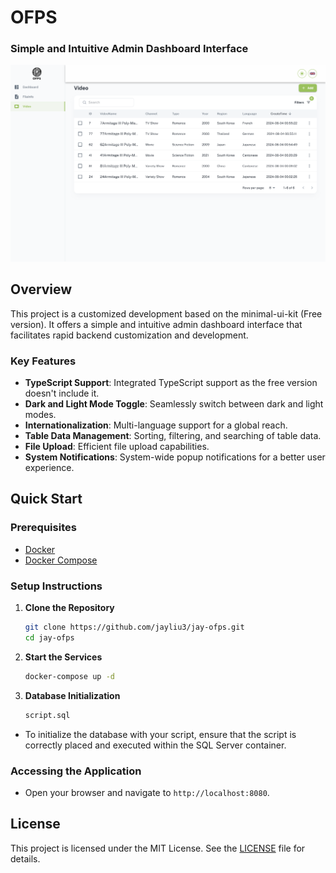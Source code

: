 # OFPS

### Simple and Intuitive Admin Dashboard Interface

[![Project Image](img/ProjectImage.png)](img/ProjectImage.png)

## Overview

This project is a customized development based on the minimal-ui-kit (Free version). It offers a simple and intuitive admin dashboard interface that facilitates rapid backend customization and development.

### Key Features

- **TypeScript Support**: Integrated TypeScript support as the free version doesn't include it.
- **Dark and Light Mode Toggle**: Seamlessly switch between dark and light modes.
- **Internationalization**: Multi-language support for a global reach.
- **Table Data Management**: Sorting, filtering, and searching of table data.
- **File Upload**: Efficient file upload capabilities.
- **System Notifications**: System-wide popup notifications for a better user experience.

## Quick Start

### Prerequisites

- [Docker](https://www.docker.com/get-started)
- [Docker Compose](https://docs.docker.com/compose/install/)

### Setup Instructions

1. **Clone the Repository**

   ```bash
   git clone https://github.com/jayliu3/jay-ofps.git
   cd jay-ofps
   ```

2. **Start the Services**

   ```bash
   docker-compose up -d
   ```

3. **Database Initialization**

   ```bash
   script.sql
   ```

- To initialize the database with your script, ensure that the script is correctly placed and executed within the SQL Server container.

### Accessing the Application

- Open your browser and navigate to `http://localhost:8080`.

## License

This project is licensed under the MIT License. See the [LICENSE](LICENSE.md) file for details.
